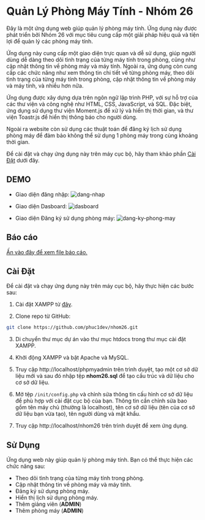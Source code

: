 # Quản Lý Phòng Máy Tính - Nhóm 26

Đây là một ứng dụng web giúp quản lý phòng máy tính. Ứng dụng này được phát triển bởi Nhóm 26 với mục tiêu cung cấp một giải pháp hiệu quả và tiện lợi để quản lý các phòng máy tính.

Ứng dụng này cung cấp một giao diện trực quan và dễ sử dụng, giúp người dùng dễ dàng theo dõi tình trạng của từng máy tính trong phòng, cũng như cập nhật thông tin về phòng máy và máy tính. Ngoài ra, ứng dụng còn cung cấp các chức năng như xem thông tin chi tiết về từng phòng máy, theo dõi tình trạng của từng máy tính trong phòng, cập nhật thông tin về phòng máy và máy tính, và nhiều hơn nữa.

Ứng dụng được xây dựng dựa trên ngôn ngữ lập trình PHP, với sự hỗ trợ của các thư viện và công nghệ như HTML, CSS, JavaScript, và SQL. Đặc biệt, ứng dụng sử dụng thư viện Moment.js để xử lý và hiển thị thời gian, và thư viện Toastr.js để hiển thị thông báo cho người dùng.

Ngoài ra website còn sử dụng các thuật toán để đăng ký lịch sử dụng phòng máy để đảm bảo không thể sử dụng 1 phòng máy trong cùng khoảng thời gian.

Để cài đặt và chạy ứng dụng này trên máy cục bộ, hãy tham khảo phần [Cài Đặt](#cài-đặt) dưới đây.

## DEMO
* Giao diện đăng nhập:
![dang-nhap](https://i.imgur.com/ddfMpHa.png)

* Giao diện Dasboard:
![dasboard](https://i.imgur.com/NmxMhaG.png)

* Giao diện Đăng ký sử dụng phòng máy:
![dang-ky-phong-may](https://i.imgur.com/DIoitr9.png)

## Báo cáo
[Ấn vào đây để xem file báo cáo.](https://github.com/phuc1dev/nhom26/blob/main/ThuHai-Nhom26.pdf)


## Cài Đặt
Để cài đặt và chạy ứng dụng này trên máy cục bộ, hãy thực hiện các bước sau:

1. Cài đặt XAMPP từ [đây](https://www.apachefriends.org/index.html).

2. Clone repo từ GitHub:

```sh
git clone https://github.com/phuc1dev/nhom26.git
```

3. Di chuyển thư mục dự án vào thư mục htdocs trong thư mục cài đặt XAMPP.

4. Khởi động XAMPP và bật Apache và MySQL.

5. Truy cập http://localhost/phpmyadmin trên trình duyệt, tạo một cơ sở dữ liệu mới và sau đó nhập tệp **nhom26.sql** để tạo cấu trúc và dữ liệu cho cơ sở dữ liệu.

6. Mở tệp ```/init/config.php``` và chỉnh sửa thông tin cấu hình cơ sở dữ liệu để phù hợp với cài đặt cục bộ của bạn. Thông tin cần chỉnh sửa bao gồm tên máy chủ (thường là localhost), tên cơ sở dữ liệu (tên của cơ sở dữ liệu bạn vừa tạo), tên người dùng và mật khẩu.

7. Truy cập http://localhost/nhom26 trên trình duyệt để xem ứng dụng.


## Sử Dụng
Ứng dụng web này giúp quản lý phòng máy tính. Bạn có thể thực hiện các chức năng sau:

 * Theo dõi tình trạng của từng máy tính trong phòng.
 * Cập nhật thông tin về phòng máy và máy tính.
 * Đăng ký sử dụng phòng máy.
 * Hiển thị lịch sử dụng phòng máy.
 * Thêm giảng viên (**ADMIN**)
 * Thêm phòng máy (**ADMIN**)